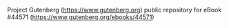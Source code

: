 Project Gutenberg (https://www.gutenberg.org) public repository for eBook #44571 (https://www.gutenberg.org/ebooks/44571)
